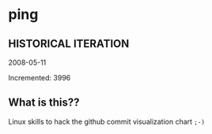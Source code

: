 # ping

## HISTORICAL ITERATION
2008-05-11

Incremented: 3996

## What is this?? 
Linux skills to hack the github commit visualization chart `;-)`

